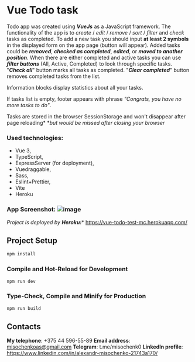 # Vue Todo task

Todo app was created using ***VueJs*** as a JavaScript framework. The functionality of the app is to *create* / *edit* / *remove* / *sort* / *filter* and *check* tasks as completed. 
To add a new task you should input **at least 2 symbols** in the displayed form on the app page (button will appear).
Added tasks could be ***removed***, ***checked as completed***, ***edited***, or ***moved to another position***. 
When there are either completed and active tasks you can use ***filter buttons*** (All, Active, Completed) to look through specific tasks.
"***Check all***" button marks all tasks as completed.
"***Clear completed***" button removes completed tasks from the list.

Information blocks display statistics about all your tasks. 

If tasks list is empty, footer appears with phrase *"Congrats, you have no more tasks to do"*.

Tasks are stored in the browser SessionStorage and won't disappear after page reloading* 
**but would be missed after closing your browser*


### Used technologies:
- Vue 3, 
- TypeScript, 
- ExpressServer (for deployment), 
- Vuedraggable, 
- Sass, 
- Eslint+Prettier, 
- Vite
- Heroku

### App Screenshot: ![image](https://user-images.githubusercontent.com/78084319/169650673-aeff8c36-cbd2-47b1-925c-8b17634f8140.png)

*Project is deployed by ***Heroku:***** 
https://vue-todo-test-mc.herokuapp.com/

## Project Setup

```sh
npm install
```

### Compile and Hot-Reload for Development
```sh
npm run dev
```

### Type-Check, Compile and Minify for Production

```sh
npm run build
```
## Contacts
**My telephone**: +375 44 596-55-89
**Email address**: misochenkoas@gmail.com
**Telegram**: t.me/misochenk0
**LinkedIn profile**: https://www.linkedin.com/in/alexandr-misochenko-21743a170/
